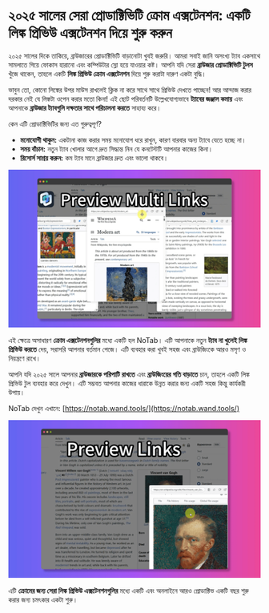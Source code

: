 # ২০২৫ সালের সেরা প্রোডাক্টিভিটি ক্রোম এক্সটেনশন: একটি লিঙ্ক প্রিভিউ এক্সটেনশন দিয়ে শুরু করুন

২০২৫ সালের দিকে তাকিয়ে, ব্রাউজারের প্রোডাক্টিভিটি বাড়ানোটা খুবই জরুরি। আমরা সবাই জানি অসংখ্য ট্যাব একসাথে সামলাতে গিয়ে ফোকাস হারানো এবং কম্পিউটার স্লো হয়ে যাওয়ার কষ্ট। আপনি যদি সেরা **ব্রাউজার প্রোডাক্টিভিটি টুলস** খুঁজে থাকেন, তাহলে একটি **লিঙ্ক প্রিভিউ ক্রোম এক্সটেনশন** দিয়ে শুরু করাটা দারুণ একটা বুদ্ধি।

ভাবুন তো, কোনো লিঙ্কের উপর মাউস রাখলেই ক্লিক না করে সাথে সাথে প্রিভিউ দেখতে পাচ্ছেন! আর আন্দাজ করার দরকার নেই যে লিঙ্কটা ওপেন করার মতো কিনা! এই ছোট পরিবর্তনটি উল্লেখযোগ্যভাবে **ট্যাবের জঞ্জাল কমায়** এবং আপনাকে **ব্রাউজার ট্যাবগুলি দক্ষতার সাথে পরিচালনা করতে** সাহায্য করে।

কেন এটি প্রোডাক্টিভিটির জন্য এত গুরুত্বপূর্ণ?
*   **মনোযোগী থাকুন:** একটানা কাজ করার সময় মনোযোগ ধরে রাখুন, কারণ বারবার অন্য ট্যাবে যেতে হচ্ছে না।
*   **সময় বাঁচান:** নতুন ট্যাব খোলার আগে দ্রুত সিদ্ধান্ত নিন যে কনটেন্টটি আপনার কাজের কিনা।
*   **রিসোর্স সাশ্রয় করুন:** কম ট্যাব মানে ব্রাউজার দ্রুত এবং ভালো থাকবে।

![NoTab লিঙ্ক প্রিভিউ ব্যবহারের ছবি](../images/notab1.png)

এই ক্ষেত্রে অসাধারণ **ক্রোম এক্সটেনশনগুলির** মধ্যে একটি হল NoTab। এটি আপনাকে নতুন **ট্যাব না খুলেই লিঙ্ক প্রিভিউ করতে** দেয়, সরাসরি আপনার বর্তমান পেজে। এটি ব্যবহার করা খুবই সহজ এবং ব্রাউজিংকে আরও মসৃণ ও নিয়ন্ত্রণে রাখে।

আপনি যদি ২০২৫ সালে আপনার **ব্রাউজারকে পরিপাটি রাখতে** এবং **ব্রাউজিংয়ের গতি বাড়াতে** চান, তাহলে একটি লিঙ্ক প্রিভিউ টুল ব্যবহার করে দেখুন। এটি সম্ভবত আপনার কাজের ধারাকে উন্নত করার জন্য একটি সহজ কিন্তু কার্যকরী উপায়।

NoTab দেখুন এখানে: [https://notab.wand.tools/](https://notab.wand.tools/)

![NoTab এর রিডার মোড ফিচার](../images/notab2.png)

এটি **ক্রোমের জন্য সেরা লিঙ্ক প্রিভিউ এক্সটেনশনগুলির** মধ্যে একটি এবং অনলাইনে আরও প্রোডাক্টিভ একটি বছর শুরু করার জন্য চমৎকার একটা শুরু।